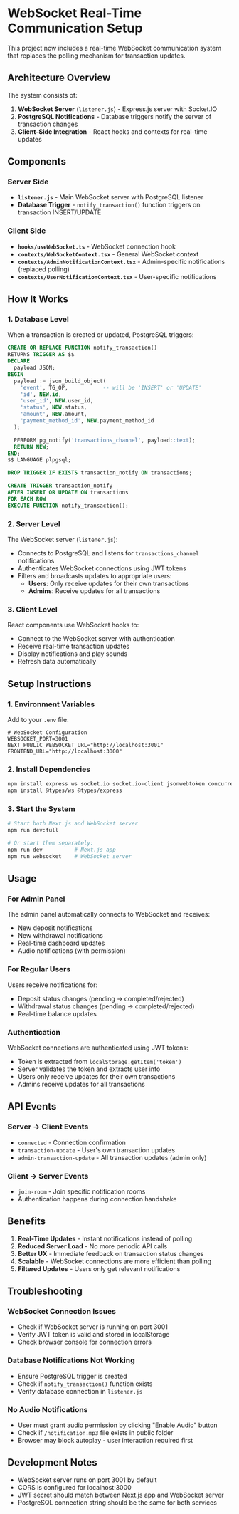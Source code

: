 # WebSocket Real-Time Communication Setup

This project now includes a real-time WebSocket communication system that replaces the polling mechanism for transaction updates.

## Architecture Overview

The system consists of:
1. **WebSocket Server** (`listener.js`) - Express.js server with Socket.IO
2. **PostgreSQL Notifications** - Database triggers notify the server of transaction changes
3. **Client-Side Integration** - React hooks and contexts for real-time updates

## Components

### Server Side
- **`listener.js`** - Main WebSocket server with PostgreSQL listener
- **Database Trigger** - `notify_transaction()` function triggers on transaction INSERT/UPDATE

### Client Side
- **`hooks/useWebSocket.ts`** - WebSocket connection hook
- **`contexts/WebSocketContext.tsx`** - General WebSocket context
- **`contexts/AdminNotificationContext.tsx`** - Admin-specific notifications (replaced polling)
- **`contexts/UserNotificationContext.tsx`** - User-specific notifications

## How It Works

### 1. Database Level
When a transaction is created or updated, PostgreSQL triggers:
```sql
CREATE OR REPLACE FUNCTION notify_transaction()
RETURNS TRIGGER AS $$
DECLARE
  payload JSON;
BEGIN
  payload := json_build_object(
    'event', TG_OP,           -- will be 'INSERT' or 'UPDATE'
    'id', NEW.id,
    'user_id', NEW.user_id,
    'status', NEW.status,
    'amount', NEW.amount,
    'payment_method_id', NEW.payment_method_id
  );

  PERFORM pg_notify('transactions_channel', payload::text);
  RETURN NEW;
END;
$$ LANGUAGE plpgsql;

DROP TRIGGER IF EXISTS transaction_notify ON transactions;

CREATE TRIGGER transaction_notify
AFTER INSERT OR UPDATE ON transactions
FOR EACH ROW
EXECUTE FUNCTION notify_transaction();
```

### 2. Server Level
The WebSocket server (`listener.js`):
- Connects to PostgreSQL and listens for `transactions_channel` notifications
- Authenticates WebSocket connections using JWT tokens
- Filters and broadcasts updates to appropriate users:
  - **Users**: Only receive updates for their own transactions
  - **Admins**: Receive updates for all transactions

### 3. Client Level
React components use WebSocket hooks to:
- Connect to the WebSocket server with authentication
- Receive real-time transaction updates
- Display notifications and play sounds
- Refresh data automatically

## Setup Instructions

### 1. Environment Variables
Add to your `.env` file:
```env
# WebSocket Configuration
WEBSOCKET_PORT=3001
NEXT_PUBLIC_WEBSOCKET_URL="http://localhost:3001"
FRONTEND_URL="http://localhost:3000"
```

### 2. Install Dependencies
```bash
npm install express ws socket.io socket.io-client jsonwebtoken concurrently
npm install @types/ws @types/express
```

### 3. Start the System
```bash
# Start both Next.js and WebSocket server
npm run dev:full

# Or start them separately:
npm run dev          # Next.js app
npm run websocket    # WebSocket server
```

## Usage

### For Admin Panel
The admin panel automatically connects to WebSocket and receives:
- New deposit notifications
- New withdrawal notifications
- Real-time dashboard updates
- Audio notifications (with permission)

### For Regular Users
Users receive notifications for:
- Deposit status changes (pending → completed/rejected)
- Withdrawal status changes (pending → completed/rejected)
- Real-time balance updates

### Authentication
WebSocket connections are authenticated using JWT tokens:
- Token is extracted from `localStorage.getItem('token')`
- Server validates the token and extracts user info
- Users only receive updates for their own transactions
- Admins receive updates for all transactions

## API Events

### Server → Client Events
- `connected` - Connection confirmation
- `transaction-update` - User's own transaction updates
- `admin-transaction-update` - All transaction updates (admin only)

### Client → Server Events
- `join-room` - Join specific notification rooms
- Authentication happens during connection handshake

## Benefits

1. **Real-Time Updates** - Instant notifications instead of polling
2. **Reduced Server Load** - No more periodic API calls
3. **Better UX** - Immediate feedback on transaction status changes
4. **Scalable** - WebSocket connections are more efficient than polling
5. **Filtered Updates** - Users only get relevant notifications

## Troubleshooting

### WebSocket Connection Issues
- Check if WebSocket server is running on port 3001
- Verify JWT token is valid and stored in localStorage
- Check browser console for connection errors

### Database Notifications Not Working
- Ensure PostgreSQL trigger is created
- Check if `notify_transaction()` function exists
- Verify database connection in `listener.js`

### No Audio Notifications
- User must grant audio permission by clicking "Enable Audio" button
- Check if `/notification.mp3` file exists in public folder
- Browser may block autoplay - user interaction required first

## Development Notes

- WebSocket server runs on port 3001 by default
- CORS is configured for localhost:3000
- JWT secret should match between Next.js app and WebSocket server
- PostgreSQL connection string should be the same for both services
